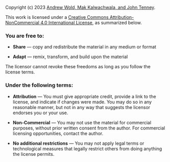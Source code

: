 Copyright (c) 2023 [Andrew Wold, Mak Kalwachwala, and John Tenney](mailto:asw126@georgetown.edu).



This work is licensed under a [Creative Commons Attribution-NonCommercial 4.0 International License](http://creativecommons.org/licenses/by-nc/4.0/), as summarized below.





### You are free to:



  + **Share** — copy and redistribute the material in any medium or format

  + **Adapt** — remix, transform, and build upon the material



The licensor cannot revoke these freedoms as long as you follow the license terms.



### Under the following terms:



  + **Attribution** — You must give appropriate credit, provide a link to the license, and indicate if changes were made. You may do so in any reasonable manner, but not in any way that suggests the licensor endorses you or your use.



  + **Non-Commercial** — You may not use the material for commercial purposes, without prior written consent from the author. For commercial licensing opportunities, contact the author.



  + **No additional restrictions** — You may not apply legal terms or technological measures that legally restrict others from doing anything the license permits.